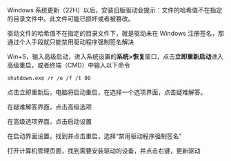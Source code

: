 Windows 系统更新（22H）以后，安装旧版驱动会提示：文件的哈希值不在指定的目录文件中。此文件可能已损坏或者被篡改。

驱动文件的哈希值不在指定的目录文件下，就是驱动未在 Windows 注册签名，那通过个人手段就只能禁用驱动程序强制签名解决

Win+S，输入高级启动，进入系统设置的**系统>恢复**窗口，点击**立即重新启动**进入高级重启，或者终端（CMD）中输入以下命令
```bash
shutdown.exe /r /o /f /t 00
```
点击立即重新后，电脑将启动重启，在选择一个选项界面，点击疑难解答。

在疑难解答界面，点击高级选项

在高级选项界面，点击启动设置

在启动界面设置，找到并点击重启，选择“禁用驱动程序强制签名”

打开计算机管理页面，找到需要安装驱动的设备，并点击右键，更新驱动